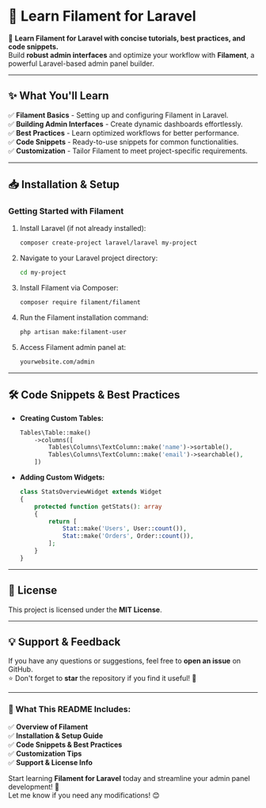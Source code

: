 # 📌 Learn Filament for Laravel

🚀 **Learn Filament for Laravel with concise tutorials, best practices, and code snippets.**  
Build **robust admin interfaces** and optimize your workflow with **Filament**, a powerful Laravel-based admin panel builder.  

---

## **✨ What You'll Learn**
✅ **Filament Basics** - Setting up and configuring Filament in Laravel.  
✅ **Building Admin Interfaces** - Create dynamic dashboards effortlessly.  
✅ **Best Practices** - Learn optimized workflows for better performance.  
✅ **Code Snippets** - Ready-to-use snippets for common functionalities.  
✅ **Customization** - Tailor Filament to meet project-specific requirements.  

---

## **📥 Installation & Setup**
### **Getting Started with Filament**
1. Install Laravel (if not already installed):
   ```sh
   composer create-project laravel/laravel my-project
   ```
2. Navigate to your Laravel project directory:
   ```sh
   cd my-project
   ```
3. Install Filament via Composer:
   ```sh
   composer require filament/filament
   ```
4. Run the Filament installation command:
   ```sh
   php artisan make:filament-user
   ```
5. Access Filament admin panel at:
   ```sh
   yourwebsite.com/admin
   ```

---

## **🛠️ Code Snippets & Best Practices**
- **Creating Custom Tables:**
   ```php
   Tables\Table::make()
       ->columns([
           Tables\Columns\TextColumn::make('name')->sortable(),
           Tables\Columns\TextColumn::make('email')->searchable(),
       ])
   ```
- **Adding Custom Widgets:**
   ```php
   class StatsOverviewWidget extends Widget
   {
       protected function getStats(): array
       {
           return [
               Stat::make('Users', User::count()),
               Stat::make('Orders', Order::count()),
           ];
       }
   }
   ```

---

## **📜 License**
This project is licensed under the **MIT License**.

---

## **💡 Support & Feedback**
If you have any questions or suggestions, feel free to **open an issue** on GitHub.  
⭐ Don't forget to **star** the repository if you find it useful! 🚀  

---

### **📌 What This README Includes:**
✅ **Overview of Filament**  
✅ **Installation & Setup Guide**  
✅ **Code Snippets & Best Practices**  
✅ **Customization Tips**  
✅ **Support & License Info**  

Start learning **Filament for Laravel** today and streamline your admin panel development! 🚀  
Let me know if you need any modifications! 😊

